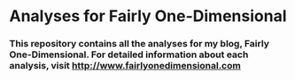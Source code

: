 # Analyses for Fairly One-Dimensional 

### This repository contains all the analyses for my blog, Fairly One-Dimensional. For detailed information about each analysis, visit http://www.fairlyonedimensional.com
